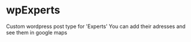 # wpExperts

Custom wordpress post type for 'Experts'
You can add their adresses
and see them in google maps
